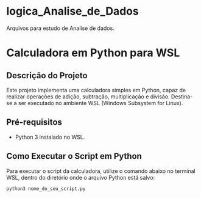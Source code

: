 # logica_Analise_de_Dados
 Arquivos para estudo de Analise de dados.

# Calculadora em Python para WSL

## Descrição do Projeto
Este projeto implementa uma calculadora simples em Python, capaz de realizar operações de adição, subtração, multiplicação e divisão. Destina-se a ser executado no ambiente WSL (Windows Subsystem for Linux).

## Pré-requisitos
- Python 3 instalado no WSL.

## Como Executar o Script em Python
Para executar o script da calculadora, utilize o comando abaixo no terminal WSL, dentro do diretório onde o arquivo Python está salvo:

```bash
python3 nome_do_seu_script.py
